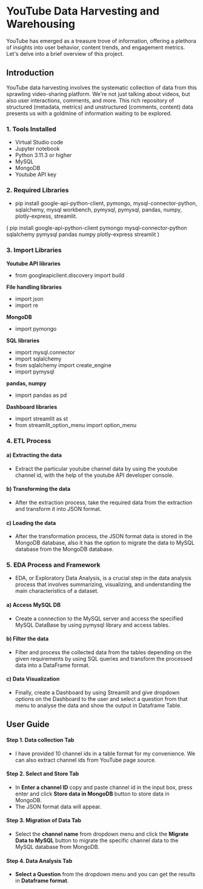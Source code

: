 # YouTube Data Harvesting and Warehousing

YouTube has emerged as a treasure trove of information, offering a plethora of insights into user behavior, content trends, and engagement metrics. Let's delve into a brief overview of this project.

## Introduction

YouTube data harvesting involves the systematic collection of data from this sprawling video-sharing platform. We're not just talking about videos, but also user interactions, comments, and more. This rich repository of structured (metadata, metrics) and unstructured (comments, content) data presents us with a goldmine of information waiting to be explored.

### 1. Tools Installed

* Virtual Studio code
* Jupyter notebook
* Python 3.11.3 or higher
* MySQL
* MongoDB
* Youtube API key

### 2. Required Libraries

* pip install google-api-python-client, pymongo, mysql-connector-python, sqlalchemy, mysql workbench, pymysql, pymysql, pandas, numpy, 
  plotly-express, streamlit.
  
 ( pip install google-api-python-client pymongo mysql-connector-python sqlalchemy pymysql pandas numpy plotly-express streamlit )
 
### 3. Import Libraries

**Youtube API libraries**
* from googleapiclient.discovery import build

**File handling libraries**
* import json
* import re

**MongoDB**
* import pymongo

**SQL libraries**
* import mysql.connector
* import sqlalchemy
* from sqlalchemy import create_engine
* import pymysql

**pandas, numpy**
* import pandas as pd

**Dashboard libraries**
* import streamlit as st
* from streamlit_option_menu import option_menu

### 4. ETL Process

#### a) Extracting the data

* Extract the particular youtube channel data by using the youtube channel id, with the help of the youtube API developer console.

#### b) Transforming the data

* After the extraction process, take the required data from the extraction and transform it into JSON format.

#### c) Loading the data 

* After the transformation process, the JSON format data is stored in the MongoDB database, also it has the option to migrate the data to MySQL database from the MongoDB database.

### 5. EDA Process and Framework

* EDA, or Exploratory Data Analysis, is a crucial step in the data analysis process that involves summarizing, visualizing, and understanding the main characteristics of a dataset.

#### a) Access MySQL DB 

* Create a connection to the MySQL server and access the specified MySQL DataBase by using pymysql library and access tables.

#### b) Filter the data

* Filter and process the collected data from the tables depending on the given requirements by using SQL queries and transform the processed data into a DataFrame format.

#### c) Data Visualization 

* Finally, create a Dashboard by using Streamlit and give dropdown options on the Dashboard to the user and select a question from that menu to analyse the data and show the output in Dataframe Table.


## User Guide

#### Step 1. Data collection Tab

* I have provided 10 channel ids in a table format for my convenience. We can also extract channel ids from YouTube page source.

#### Step 2. Select and Store Tab

* In **Enter a channel ID** copy and paste channel id in the input box, press enter and click **Store data in MongoDB** button to store data in MongoDB.
* The JSON format data will appear.

#### Step 3. Migration of Data Tab

* Select the **channel name** from dropdown menu and click the **Migrate Data to MySQL** button to migrate the specific channel data to the MySQL database from MongoDB.

#### Step 4. Data Analysis Tab

* **Select a Question** from the dropdown menu and you can get the results in **Dataframe format**.

